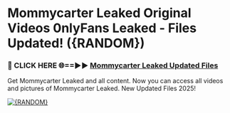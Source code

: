 # Mommycarter Leaked Original Videos 0nlyFans Leaked - Files Updated! ({RANDOM})

<h3>🔴 CLICK HERE 🌐==►► <a href="https://betterlinks.top/A2PfLJ" rel="nofollow">Mommycarter Leaked Updated Files</a></h3>

Get Mommycarter Leaked and all content. Now you can access all videos and pictures of Mommycarter Leaked. New Updated Files 2025!

[![{RANDOM}](https://i.imgur.com/ppqm5kG.gif)](https://betterlinks.top/A2PfLJ)